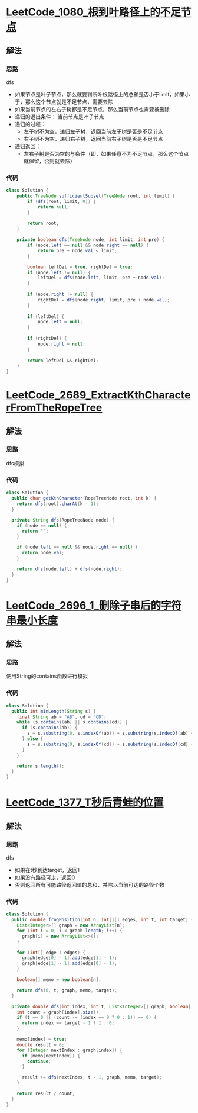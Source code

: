 # [LeetCode_1080_根到叶路径上的不足节点](https://leetcode.cn/problems/insufficient-nodes-in-root-to-leaf-paths/)
## 解法
### 思路
dfs
- 如果节点是叶子节点，那么就要判断叶根路径上的总和是否小于limit，如果小于，那么这个节点就是不足节点，需要去除
- 如果当前节点的左右子树都是不足节点，那么当前节点也需要被删除
- 递归的退出条件： 当前节点是叶子节点
- 递归的过程：
  - 左子树不为空，递归左子树，返回当前左子树是否是不足节点
  - 右子树不为空，递归右子树，返回当前右子树是否是不足节点
- 递归返回：
  - 左右子树是否为空的与条件（即，如果任意不为不足节点，那么这个节点就保留，否则就去除）
### 代码
```java
class Solution {
    public TreeNode sufficientSubset(TreeNode root, int limit) {
        if (dfs(root, limit, 0)) {
            return null;
        }
        
        return root;
    }

    private boolean dfs(TreeNode node, int limit, int pre) {
        if (node.left == null && node.right == null) {
            return pre + node.val < limit;
        }

        boolean leftDel = true, rightDel = true;
        if (node.left != null) {
            leftDel = dfs(node.left, limit, pre + node.val);
        }
        
        if (node.right != null) {
            rightDel = dfs(node.right, limit, pre + node.val);
        }
        
        if (leftDel) {
            node.left = null;
        }
        
        if (rightDel) {
            node.right = null;
        }
        
        return leftDel && rightDel;
    }
}
```
# [LeetCode_2689_ExtractKthCharacterFromTheRopeTree](https://leetcode.cn/problems/extract-kth-character-from-the-rope-tree/)
## 解法
### 思路
dfs模拟
### 代码
```java
class Solution {
  public char getKthCharacter(RopeTreeNode root, int k) {
    return dfs(root).charAt(k - 1);
  }

  private String dfs(RopeTreeNode node) {
    if (node == null) {
      return "";
    }

    if (node.left == null && node.right == null) {
      return node.val;
    }

    return dfs(node.left) + dfs(node.right);
  }
}
```
# [LeetCode_2696_1_删除子串后的字符串最小长度](https://leetcode.cn/problems/minimum-string-length-after-removing-substrings/)
## 解法
### 思路
使用String的contains函数进行模拟
### 代码
```java
class Solution {
  public int minLength(String s) {
    final String ab = "AB", cd = "CD";
    while (s.contains(ab) || s.contains(cd)) {
      if (s.contains(ab)) {
        s = s.substring(0, s.indexOf(ab)) + s.substring(s.indexOf(ab) + 2);
      } else {
        s = s.substring(0, s.indexOf(cd)) + s.substring(s.indexOf(cd) + 2);
      }
    }

    return s.length();
  }
}
```
# [LeetCode_1377_T秒后青蛙的位置](https://leetcode.cn/problems/frog-position-after-t-seconds/)
## 解法
### 思路
dfs
- 如果在t秒到达target，返回1
- 如果没有路径可走，返回0
- 否则返回所有可能路径返回值的总和，并除以当前可达的路径个数
### 代码
```java
class Solution {
  public double frogPosition(int n, int[][] edges, int t, int target) {
    List<Integer>[] graph = new ArrayList[n];
    for (int i = 0; i < graph.length; i++) {
      graph[i] = new ArrayList<>();
    }

    for (int[] edge : edges) {
      graph[edge[0] - 1].add(edge[1] - 1);
      graph[edge[1] - 1].add(edge[0] - 1);
    }

    boolean[] memo = new boolean[n];

    return dfs(0, t, graph, memo, target);
  }

  private double dfs(int index, int t, List<Integer>[] graph, boolean[] memo, int target) {
    int count = graph[index].size();
    if (t == 0 || (count -= (index == 0 ? 0 : 1)) == 0) {
      return index == target - 1 ? 1 : 0;
    }

    memo[index] = true;
    double result = 0;
    for (Integer nextIndex : graph[index]) {
      if (memo[nextIndex]) {
        continue;
      }

      result += dfs(nextIndex, t - 1, graph, memo, target);
    }

    return result / count;
  }
}
```